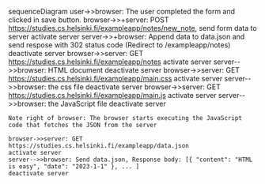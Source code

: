  sequenceDiagram
    user->>browser: The user completed the form and clicked in save button. 
    browser->>+server: POST https://studies.cs.helsinki.fi/exampleapp/notes/new_note, send form data to server
    activate server
    server->>+browser: Append data to data.json and send respose with 302 status code (Redirect to  /exampleapp/notes)
    deactivate server
    browser->>server: GET https://studies.cs.helsinki.fi/exampleapp/notes
    activate server
    server-->>browser: HTML document
    deactivate server
    browser->>server: GET https://studies.cs.helsinki.fi/exampleapp/main.css
    activate server
    server-->>browser: the css file
    deactivate server
    browser->>server: GET https://studies.cs.helsinki.fi/exampleapp/main.js
    activate server
    server-->>browser: the JavaScript file
    deactivate server

    Note right of browser: The browser starts executing the JavaScript code that fetches the JSON from the server

    browser->>server: GET https://studies.cs.helsinki.fi/exampleapp/data.json
    activate server
    server-->>browser: Send data.json, Response body: [{ "content": "HTML is easy", "date": "2023-1-1" }, ... ]
    deactivate server